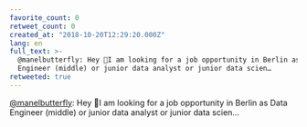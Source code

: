 ```yaml
---
favorite_count: 0
retweet_count: 0
created_at: "2018-10-20T12:29:20.000Z"
lang: en
full_text: >-
  @manelbutterfly: Hey 👋I am looking for a job opportunity in Berlin as Data
  Engineer (middle) or junior data analyst or junior data scien…
retweeted: true
---
```


[@manelbutterfly](https://twitter.com/manelbutterfly): Hey 👋I am looking for a
job opportunity in Berlin as Data Engineer (middle) or junior data analyst or
junior data scien…

